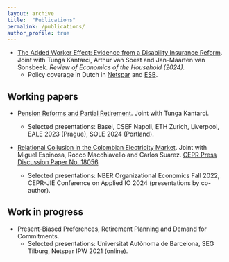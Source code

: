 ```yaml
---
layout: archive
title:  "Publications"
permalink: /publications/
author_profile: true
---
```


* [The Added Worker Effect: Evidence from a Disability Insurance Reform](https://doi.org/10.1007/s11150-023-09692-4). Joint with Tunga Kantarci, Arthur van Soest and Jan-Maarten van Sonsbeek. _Review of Economics of the Household (2024)._
  * Policy coverage in Dutch in [Netspar](https://www.netspar.nl/nieuws/hoe-reageren-partners-op-het-wegvallen-van-de-wia-uitkering/) and [ESB](https://esb.nu/partners-van-langdurig-zieken-zijn-meer-gaan-werken-door-invoering-wia/).

Working papers
---- 
* [Pension Reforms and Partial Retirement](/files/JMP.pdf). Joint with Tunga Kantarci.
  * Selected presentations: Basel, CSEF Napoli, ETH Zurich, Liverpool, EALE 2023 (Prague), SOLE 2024 (Portland).

* [Relational Collusion in the Colombian Electricity Market](/files/Bernasconi_et_al_Relational_Collusion_April_2023.pdf). Joint with Miguel Espinosa, Rocco Macchiavello and Carlos Suarez. [CEPR Press Discussion Paper No. 18056](https://cepr.org/publications/dp18056)
  * Selected presentations: NBER Organizational Economics Fall 2022, CEPR-JIE Conference on Applied IO 2024 (presentations by co-author).

Work in progress
----
* Present-Biased Preferences, Retirement Planning and Demand for Commitments.
  * Selected presentations: Universitat Autònoma de Barcelona, SEG Tilburg, Netspar IPW 2021 (online).
